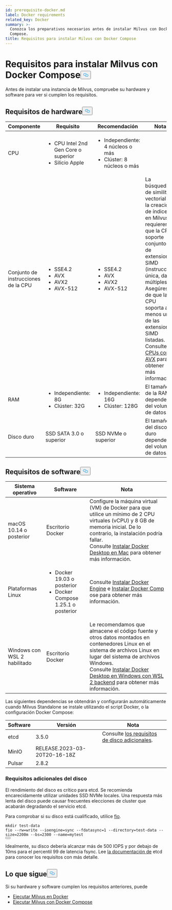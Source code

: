```yaml
---
id: prerequisite-docker.md
label: Docker requirements
related_key: Docker
summary: >-
  Conozca los preparativos necesarios antes de instalar Milvus con Docker
  Compose.
title: Requisitos para instalar Milvus con Docker Compose
---
```

<h1 id="Requirements-for-Installing-Milvus-with-Docker-Compose" class="common-anchor-header">Requisitos para instalar Milvus con Docker Compose<button data-href="#Requirements-for-Installing-Milvus-with-Docker-Compose" class="anchor-icon" translate="no">
      <svg translate="no"
        aria-hidden="true"
        focusable="false"
        height="20"
        version="1.1"
        viewBox="0 0 16 16"
        width="16"
      >
        <path
          fill="#0092E4"
          fill-rule="evenodd"
          d="M4 9h1v1H4c-1.5 0-3-1.69-3-3.5S2.55 3 4 3h4c1.45 0 3 1.69 3 3.5 0 1.41-.91 2.72-2 3.25V8.59c.58-.45 1-1.27 1-2.09C10 5.22 8.98 4 8 4H4c-.98 0-2 1.22-2 2.5S3 9 4 9zm9-3h-1v1h1c1 0 2 1.22 2 2.5S13.98 12 13 12H9c-.98 0-2-1.22-2-2.5 0-.83.42-1.64 1-2.09V6.25c-1.09.53-2 1.84-2 3.25C6 11.31 7.55 13 9 13h4c1.45 0 3-1.69 3-3.5S14.5 6 13 6z"
        ></path>
      </svg>
    </button></h1><p>Antes de instalar una instancia de Milvus, compruebe su hardware y software para ver si cumplen los requisitos.</p>
<h2 id="Hardware-requirements" class="common-anchor-header">Requisitos de hardware<button data-href="#Hardware-requirements" class="anchor-icon" translate="no">
      <svg translate="no"
        aria-hidden="true"
        focusable="false"
        height="20"
        version="1.1"
        viewBox="0 0 16 16"
        width="16"
      >
        <path
          fill="#0092E4"
          fill-rule="evenodd"
          d="M4 9h1v1H4c-1.5 0-3-1.69-3-3.5S2.55 3 4 3h4c1.45 0 3 1.69 3 3.5 0 1.41-.91 2.72-2 3.25V8.59c.58-.45 1-1.27 1-2.09C10 5.22 8.98 4 8 4H4c-.98 0-2 1.22-2 2.5S3 9 4 9zm9-3h-1v1h1c1 0 2 1.22 2 2.5S13.98 12 13 12H9c-.98 0-2-1.22-2-2.5 0-.83.42-1.64 1-2.09V6.25c-1.09.53-2 1.84-2 3.25C6 11.31 7.55 13 9 13h4c1.45 0 3-1.69 3-3.5S14.5 6 13 6z"
        ></path>
      </svg>
    </button></h2><table>
<thead>
<tr><th>Componente</th><th>Requisito</th><th>Recomendación</th><th>Nota</th></tr>
</thead>
<tbody>
<tr><td>CPU</td><td><ul><li>CPU Intel 2nd Gen Core o superior</li><li>Silicio Apple</li></ul></td><td><ul><li>Independiente: 4 núcleos o más</li><li>Clúster: 8 núcleos o más</li></ul></td><td></td></tr>
<tr><td>Conjunto de instrucciones de la CPU</td><td><ul><li>SSE4.2</li><li>AVX</li><li>AVX2</li><li>AVX-512</li></ul></td><td><ul><li>SSE4.2</li><li>AVX</li><li>AVX2</li><li>AVX-512</li></ul></td><td>La búsqueda de similitud vectorial y la creación de índices en Milvus requieren que la CPU soporte conjuntos de extensiones SIMD (instrucción única, datos múltiples). Asegúrese de que la CPU soporta al menos una de las extensiones SIMD listadas. Consulte <a href="https://en.wikipedia.org/wiki/Advanced_Vector_Extensions#CPUs_with_AVX">CPUs con AVX</a> para obtener más información.</td></tr>
<tr><td>RAM</td><td><ul><li>Independiente: 8G</li><li>Clúster: 32G</li></ul></td><td><ul><li>Independiente: 16G</li><li>Clúster: 128G</li></ul></td><td>El tamaño de la RAM depende del volumen de datos.</td></tr>
<tr><td>Disco duro</td><td>SSD SATA 3.0 o superior</td><td>SSD NVMe o superior</td><td>El tamaño del disco duro depende del volumen de datos.</td></tr>
</tbody>
</table>
<h2 id="Software-requirements" class="common-anchor-header">Requisitos de software<button data-href="#Software-requirements" class="anchor-icon" translate="no">
      <svg translate="no"
        aria-hidden="true"
        focusable="false"
        height="20"
        version="1.1"
        viewBox="0 0 16 16"
        width="16"
      >
        <path
          fill="#0092E4"
          fill-rule="evenodd"
          d="M4 9h1v1H4c-1.5 0-3-1.69-3-3.5S2.55 3 4 3h4c1.45 0 3 1.69 3 3.5 0 1.41-.91 2.72-2 3.25V8.59c.58-.45 1-1.27 1-2.09C10 5.22 8.98 4 8 4H4c-.98 0-2 1.22-2 2.5S3 9 4 9zm9-3h-1v1h1c1 0 2 1.22 2 2.5S13.98 12 13 12H9c-.98 0-2-1.22-2-2.5 0-.83.42-1.64 1-2.09V6.25c-1.09.53-2 1.84-2 3.25C6 11.31 7.55 13 9 13h4c1.45 0 3-1.69 3-3.5S14.5 6 13 6z"
        ></path>
      </svg>
    </button></h2><table>
<thead>
<tr><th>Sistema operativo</th><th>Software</th><th>Nota</th></tr>
</thead>
<tbody>
<tr><td>macOS 10.14 o posterior</td><td>Escritorio Docker</td><td>Configure la máquina virtual (VM) de Docker para que utilice un mínimo de 2 CPU virtuales (vCPU) y 8 GB de memoria inicial. De lo contrario, la instalación podría fallar. <br/>Consulte <a href="https://docs.docker.com/desktop/mac/install/">Instalar Docker Desktop en Mac</a> para obtener más información.</td></tr>
<tr><td>Plataformas Linux</td><td><ul><li>Docker 19.03 o posterior</li><li>Docker Compose 1.25.1 o posterior</li></ul></td><td>Consulte <a href="https://docs.docker.com/engine/install/">Instalar Docker Engine</a> e <a href="https://docs.docker.com/compose/install/">Instalar Docker Comp</a> ose para obtener más información.</td></tr>
<tr><td>Windows con WSL 2 habilitado</td><td>Escritorio Docker</td><td>Le recomendamos que almacene el código fuente y otros datos montados en contenedores Linux en el sistema de archivos Linux en lugar del sistema de archivos Windows.<br/>Consulte <a href="https://docs.docker.com/desktop/windows/install/#wsl-2-backend">Instalar Docker Desktop en Windows con WSL 2 backend</a> para obtener más información.</td></tr>
</tbody>
</table>
<p>Las siguientes dependencias se obtendrán y configurarán automáticamente cuando Milvus Standalone se instale utilizando el script Docker, o la configuración Docker Compose:</p>
<table>
<thead>
<tr><th>Software</th><th>Versión</th><th>Nota</th></tr>
</thead>
<tbody>
<tr><td>etcd</td><td>3.5.0</td><td>Consulte <a href="#Additional-disk-requirements">los requisitos de disco adicionales</a>.</td></tr>
<tr><td>MinIO</td><td>RELEASE.2023-03-20T20-16-18Z</td><td></td></tr>
<tr><td>Pulsar</td><td>2.8.2</td><td></td></tr>
</tbody>
</table>
<h3 id="Additional-disk-requirements" class="common-anchor-header">Requisitos adicionales del disco</h3><p>El rendimiento del disco es crítico para etcd. Se recomienda encarecidamente utilizar unidades SSD NVMe locales. Una respuesta más lenta del disco puede causar frecuentes elecciones de cluster que acabarán degradando el servicio etcd.</p>
<p>Para comprobar si su disco está cualificado, utilice <a href="https://github.com/axboe/fio">fio</a>.</p>
<pre><code translate="no" class="language-bash"><span class="hljs-built_in">mkdir</span> test-data
fio --rw=write --ioengine=<span class="hljs-built_in">sync</span> --fdatasync=1 --directory=test-data --size=2200m --bs=2300 --name=mytest
<button class="copy-code-btn"></button></code></pre>
<p>Idealmente, su disco debería alcanzar más de 500 IOPS y por debajo de 10ms para el percentil 99 de latencia fsync. Lee <a href="https://etcd.io/docs/v3.5/op-guide/hardware/#disks">la documentación de</a> etcd para conocer los requisitos con más detalle.</p>
<h2 id="Whats-next" class="common-anchor-header">Lo que sigue<button data-href="#Whats-next" class="anchor-icon" translate="no">
      <svg translate="no"
        aria-hidden="true"
        focusable="false"
        height="20"
        version="1.1"
        viewBox="0 0 16 16"
        width="16"
      >
        <path
          fill="#0092E4"
          fill-rule="evenodd"
          d="M4 9h1v1H4c-1.5 0-3-1.69-3-3.5S2.55 3 4 3h4c1.45 0 3 1.69 3 3.5 0 1.41-.91 2.72-2 3.25V8.59c.58-.45 1-1.27 1-2.09C10 5.22 8.98 4 8 4H4c-.98 0-2 1.22-2 2.5S3 9 4 9zm9-3h-1v1h1c1 0 2 1.22 2 2.5S13.98 12 13 12H9c-.98 0-2-1.22-2-2.5 0-.83.42-1.64 1-2.09V6.25c-1.09.53-2 1.84-2 3.25C6 11.31 7.55 13 9 13h4c1.45 0 3-1.69 3-3.5S14.5 6 13 6z"
        ></path>
      </svg>
    </button></h2><p>Si su hardware y software cumplen los requisitos anteriores, puede</p>
<ul>
<li><a href="/docs/es/install_standalone-docker.md">Ejecutar Milvus en Docker</a></li>
<li><a href="/docs/es/install_standalone-docker-compose.md">Ejecutar Milvus con Docker Compose</a></li>
</ul>
